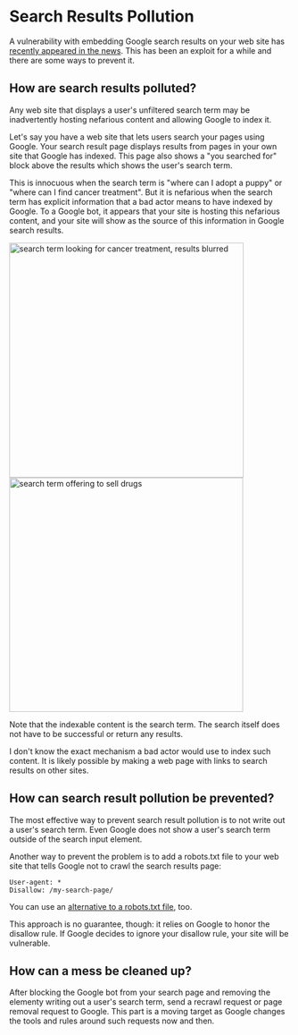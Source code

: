 # Search Results Pollution

A vulnerability with embedding Google search results on your web site has [recently appeared in the news](https://www.businessinsider.com/google-loophole-buying-drugs-online-hijack-website-2023-9?op=1). This has been an exploit for a while and there are some ways to prevent it.

## How are search results polluted?

Any web site that displays a user's unfiltered search term may be inadvertently hosting nefarious content and allowing Google to index it.

Let's say you have a web site that lets users search your pages using Google. Your search result page displays results from pages in your own site that Google has indexed. This page also shows a "you searched for" block above the results which shows the user's search term. 

This is innocuous when the search term is "where can I adopt a puppy" or "where can I find cancer treatment". But it is nefarious when the search term has explicit information that a bad actor means to have indexed by Google. To a Google bot, it appears that your site is hosting this nefarious content, and your site will show as the source of this information in Google search results.

<img width="420" alt="search term looking for cancer treatment, results blurred" src="https://github.com/pzzd/pzzd.github.io/assets/5471867/340b5fcd-dc39-49af-9d30-06fd00718bce">

<img width="419" alt="search term offering to sell drugs" src="https://github.com/pzzd/pzzd.github.io/assets/5471867/98b46d3b-6459-4a9d-a534-124c8cceb08d">

Note that the indexable content is the search term. The search itself does not have to be successful or return any results.

I don't know the exact mechanism a bad actor would use to index such content. It is likely possible by making a web page with links to search results on other sites.

## How can search result pollution be prevented?

The most effective way to prevent search result pollution is to not write out a user's search term. Even Google does not show a user's search term outside of the search input element.

Another way to prevent the problem is to add a robots.txt file to your web site that tells Google not to crawl the search results page:
```
User-agent: *
Disallow: /my-search-page/
```
You can use an [alternative to a robots.txt file](https://developers.google.com/search/docs/crawling-indexing/block-indexing), too.

This approach is no guarantee, though: it relies on Google to honor the disallow rule. If Google decides to ignore your disallow rule, your site will be vulnerable.

## How can a mess be cleaned up?

After blocking the Google bot from your search page and removing the elementy writing out a user's search term, send a recrawl request or page removal request to Google. This part is a moving target as Google changes the tools and rules around such requests now and then.
